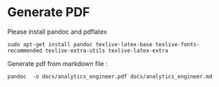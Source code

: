 # Generate PDF 

Please install pandoc and pdflatex

`sudo apt-get install pandoc texlive-latex-base texlive-fonts-recommended texlive-extra-utils texlive-latex-extra`

Generate pdf from markdown file : 

`pandoc  -o docs/analytics_engineer.pdf docs/analytics_engineer.md`
